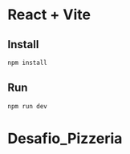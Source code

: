 # React + Vite

## Install

```bash
npm install
```

## Run

```bash
npm run dev
```
# Desafio_Pizzeria
